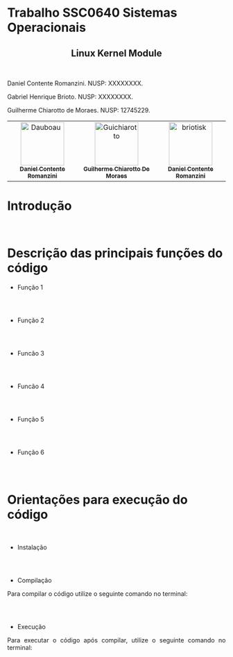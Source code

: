 # Trabalho SSC0640 Sistemas Operacionais
## <center>Linux Kernel Module
&nbsp;
<p style="text-align: justify;">Daniel Contente Romanzini. NUSP: XXXXXXXX.</p>
<p style="text-align: justify;">Gabriel Henrique Brioto. NUSP: XXXXXXXX.</p>
<p style="text-align: justify;">Guilherme Chiarotto de Moraes. NUSP: 12745229.</p>

<table>
<tr>
    <td align="center">
        <a href="https://github.com/Dauboau">
            <img src="https://avatars.githubusercontent.com/u/86164187?v=4" width="100;" alt="Dauboau"/>
            <br />
            <sub><b>Daniel Contente Romanzini</b></sub>
        </a>
    </td>
    <td align="center">
        <a href="https://github.com/Guichiarotto">
            <img src="https://avatars.githubusercontent.com/u/110139874?v=4" width="100;" alt="Guichiarotto"/>
            <br />
            <sub><b>Guilherme Chiarotto De Moraes</b></sub>
        </a>
    </td>
    <td align="center">
        <a href="https://github.com/briotisk">
            <img src="https://avatars.githubusercontent.com/u/86164187?v=4" width="100;" alt="briotisk"/>
            <br />
            <sub><b>Daniel Contente Romanzini</b></sub>
        </a>
    </td>
</tr>
</table>

# Introdução
<p style="text-align: justify;"></p>

&nbsp;
# Descrição das principais funções do código

* Função 1
```c

```
<p style="text-align: justify;"></p>
<p style="text-align: justify;"></p>
<p style="text-align: justify;"></p>
<p style="text-align: justify;"></p>
<p style="text-align: justify;"></p>
&nbsp;

* Função 2
```c

```
<p style="text-align: justify;"></p>
&nbsp;

* Funcão 3
```c

```
<p style="text-align: justify;"></p>
&nbsp;

* Funcão 4
```c

```
<p style="text-align: justify;"></p>
&nbsp;

* Função 5
```c

```
<p style="text-align: justify;"></p>
&nbsp;

* Função 6
```c

```
<p style="text-align: justify;"></p>
&nbsp;

# Orientações para execução do código
<p style="text-align: justify;"></p>
&nbsp;

* Instalação
<p style="text-align: justify;"></p>

```c

```
&nbsp;

* Compilação
<p style="text-align: justify;">Para compilar o código utilize o seguinte comando no terminal:</p>

```c

```
&nbsp;

* Execução
<p style="text-align: justify;">Para executar o código após compilar, utilize o seguinte comando no terminal:</p>

```c

```
&nbsp;
